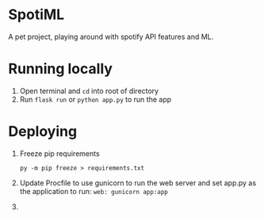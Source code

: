 # SpotiML

A pet project, playing around with spotify API features and ML.


# Running locally
1. Open terminal and `cd` into root of directory 
2. Run `flask run` or `python app.py` to run the app 

# Deploying 

1. Freeze pip requirements 
    ```
    py -m pip freeze > requirements.txt 
    ```

2. Update Procfile to use gunicorn to run the web server and set app.py as the application to run: `web: gunicorn app:app`

3. 